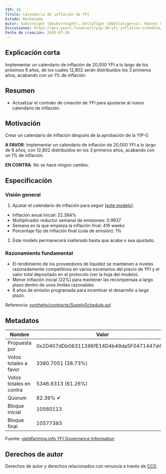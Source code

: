 ```yaml
---
YIP: 30
Título: Calendario de inflación de YFI
Estado: Rechazada
Autor: Substreight (@substreight), DeltaTiger (@deltatigernz), Hannes Graah (@Graadient), Daryl Lau (@Daryllautk), yfi_whale
Discusiones: https://gov.yearn.finance/t/yip-30-yfi-inflation-schedule/1439
Fecha de creación: 2020-07-28
---
```


## Explicación corta

Implementar un calendario de inflación de 20,000 YFI a lo largo de los próximos 8 años, de los cuales 12,802 serán distribuídos los 3 primeros años, acabando con un 1% de inflación.

## Resumen

* Actualizar el contrato de creación de YFI para ajustarse al nuevo calendario de inflación.

## Motivación

Crear un calendario de inflación después de la aprobación de la YIP-0.

**A FAVOR**: Implementar un calendario de inflación de 20,000 YFI a lo largo de 8 años, con 12,802 distribuídos en los 3 primeros años, acabando con un 1% de inflación.

**EN CONTRA**: No se hace ningún cambio.

## Especificación

### Visión general

1. Ajustar el calendario de inflación para seguir [[este modelo](https://docs.google.com/spreadsheets/d/1yomUGpAWR8svL9RXD-_vL2ArgQPGj1x2XPNKDEuZR9Q/edit?usp=sharing)].
  - Inflación anual inicial: 22.384%
  - Multiplicador reductor semanal de emisiones: 0.9937
  - Semana en la que empieza la inflación final: 416 weeks
  - Porcentaje fijo de inflación final (cola de emisión): 1%
2. Este modelo permanecerá inalterado hasta que acabe o sea ajustado.

### Razonamiento fundamental

* El rendimiento de los proveedores de liquidez se mantienen a niveles razonadamente competitivos en varios escenarios del precio de YFI y el valor total depositado en el protocolo (ver la hoja del modelo).
* Menor inflación inicial (22%) para mantener las recompensas a largo plazo dentro de unos límites razonables.
* 8 años de emisión programada para incentivar el desarrollo a largo plazo.

Referencia: [synthetix/contracts/SupplySchedule.sol](https://github.com/Synthetixio/synthetix/blob/master/contracts/SupplySchedule.sol)

## Metadatos

| Nombre               | Valor                                      |
|---------------------|--------------------------------------------|
| Propuesta por         | 0x2D407dDb06311396fE14D4b49da5F0471447d45C |
| Votos totales a favor     | 3380.7051 (38.73%)                         |
| Votos totales en contra | 5346.6313 (61.26%)                         |
| Quorum              | 82.39% ✔                                   |
| Bloque inicial         | 10560113                                   |
| Bloque final           | 10577393                                   |

Fuente: [yieldfarming.info YFI Governance Information](https://yieldfarming.info/yearn/vote/)

## Derechos de autor
Derechos de autor y derechos relacionados con renuncia a través de [CC0](https://creativecommons.org/publicdomain/zero/1.0/).
